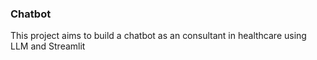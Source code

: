 ###  Chatbot

This project aims to build a chatbot as an consultant in healthcare using LLM and Streamlit

 

